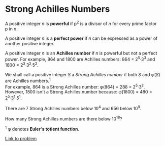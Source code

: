 # Strong Achilles Numbers

<p>
A positive integer <var>n</var> is <b>powerful</b> if p<sup>2</sup> is a divisor of <var>n</var> for every prime factor p in <var>n</var>.
</p>
<p>
A positive integer <var>n</var> is a <b>perfect power</b> if <var>n</var> can be expressed as a power of another positive integer.
</p>
<p>
A positive integer <var>n</var> is an <b>Achilles number</b> if <var>n</var> is powerful but not a perfect power. For example, 864 and 1800 are Achilles numbers: 864 = 2<sup>5</sup>·3<sup>3</sup> and 1800 = 2<sup>3</sup>·3<sup>2</sup>·5<sup>2</sup>.
</p>
<p>
We shall call a positive integer <var>S</var> a <i>Strong Achilles number</i> if both <var>S</var> and φ(<var>S</var>) are Achilles numbers.<sup>1</sup><br />
For example, 864 is a Strong Achilles number: φ(864) = 288 = 2<sup>5</sup>·3<sup>2</sup>. However, 1800 isn't a Strong Achilles number because: φ(1800) = 480 = 2<sup>5</sup>·3<sup>1</sup>·5<sup>1</sup>.
</p>
<p>There are 7 Strong Achilles numbers below 10<sup>4</sup> and 656 below 10<sup>8</sup>.
</p>
<p>
How many Strong Achilles numbers are there below 10<sup>18</sup>?
</p>
<p>
<sup>1</sup> φ denotes <b>Euler's totient function</b>.
</p>






[Link to problem](https://projecteuler.net/problem=302)
